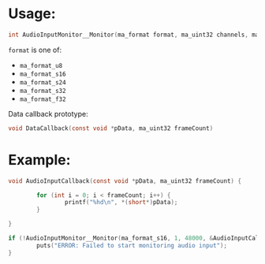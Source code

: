 # Usage:
```c
int AudioInputMonitor__Monitor(ma_format format, ma_uint32 channels, ma_uint32 sampleRate, AudioInputMonitor__DataCallback *OUT_dataCallback);
```
`format` is one of:
- `ma_format_u8`
- `ma_format_s16`
- `ma_format_s24`
- `ma_format_s32`
- `ma_format_f32`

Data callback prototype:
```c
void DataCallback(const void *pData, ma_uint32 frameCount)
```

# Example:
```c
void AudioInputCallback(const void *pData, ma_uint32 frameCount) {

        for (int i = 0; i < frameCount; i++) {
                printf("%hd\n", *(short*)pData);
        }

}
```
```c
if (!AudioInputMonitor__Monitor(ma_format_s16, 1, 48000, &AudioInputCallback)) {
        puts("ERROR: Failed to start monitoring audio input");
}
```
